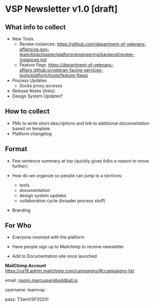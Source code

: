 # VSP Newsletter v1.0 [draft]
 
 
 
## What info to collect

- New Tools
  - Review instances: https://github.com/department-of-veterans-affairs/va.gov-team/blob/master/platform/engineering/backend/review-instances.md
  - Feature flags:
    https://department-of-veterans-affairs.github.io/veteran-facing-services-tools/platform/tools/feature-flags/ 
- Process Updates
  - Socks proxy accesss 
- Release Notes (links)
- Design System Updates?



## How to collect

- PMs to write short descriptions and link to additional documentation based on template.
- Platform changelog



## Format

- Few sentence summary at top (quickly gives folks a reason to move further)

- How do we organize so people can jump to a sections:
  - tools
  - documentation
  - design system updates
  - collaboration cycle (broader process stuff)

- Branding

  

## For Who

- Everyone involved with the platform

- Have people sign up to Mailchimp to receive newsletter 

- Add to Documentation site once launched

  

**MailChimp Account**
https://us19.admin.mailchimp.com/campaigns/#t:campaigns-list

email: naomi.marcussen@oddball.io

username: teamvsp

pass: T3amVSP2020!
